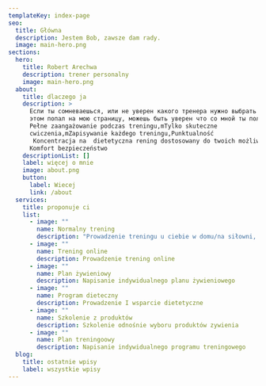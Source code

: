 ```yaml
---
templateKey: index-page
seo:
  title: Główna
  description: Jestem Bob, zawsze dam rady.
  image: main-hero.png
sections:
  hero:
    title: Robert Arechwa
    description: trener personalny
    image: main-hero.png
  about:
    title: dlaczego ja
    description: >
      Если ты сомневаешься, или не уверен какого тренера нужно выбрать и при
      этом попал на мою страницу, можешь быть уверен что со мной ты получишь
      Pełne zaangażowanie podczas treningu,mTylko skuteczne
      cwiczenia,mZapisywanie każdego treningu,Punktualność
       Koncentracja na  dietetyczna rening dostosowany do twoich możliwości
      Komfort bezpieczeństwo
    descriptionList: []
    label: więcej o mnie
    image: about.png
    button:
      label: Wiecej
      link: /about
  services:
    title: proponuje ci
    list:
      - image: ""
        name: Normalny trening
        description: "Prowadzenie treningu u ciebie w domu/na siłowni, albo na podwurku "
      - image: ""
        name: Trening online
        description: Prowadzenie trening online
      - image: ""
        name: Plan żywieniowy
        description: Napisanie indywidualnego planu żywieniowego
      - image: ""
        name: Program dieteczny
        description: Prowadzenie I wsparcie dietetyczne
      - image: ""
        name: Szkolenie z produktów
        description: Szkolenie odnośnie wyboru produktów zywienia
      - image: ""
        name: Plan treningoowy
        description: Napisanie indywidualnego programu treningowego
  blog:
    title: ostatnie wpisy
    label: wszystkie wpisy
---
```


